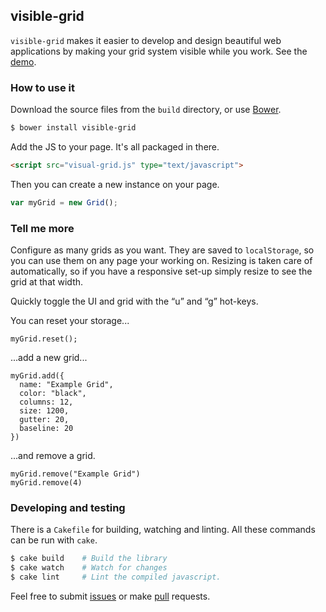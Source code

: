 ## visible-grid

`visible-grid` makes it easier to develop and design beautiful web
applications by making your grid system visible while you work.
See the [demo](http://stephenhutchings.github.io/visible-grid/demo/).

### How to use it

Download the source files from the `build` directory, or use [Bower](http://www.bower.io/).

```bash
$ bower install visible-grid
```

Add the JS to your page. It's all packaged in there.

```html
<script src="visual-grid.js" type="text/javascript">
```

Then you can create a new instance on your page.

```js
var myGrid = new Grid();
```

### Tell me more

Configure as many grids as you want. They are saved to `localStorage`, so you
can use them on any page your working on. Resizing is taken care of
automatically, so if you have a responsive set-up simply resize to see the
grid at that width.

Quickly toggle the UI and grid with the “u” and “g” hot-keys.

You can reset your storage...

```
myGrid.reset();
```

...add a new grid...

```
myGrid.add({
  name: "Example Grid",
  color: "black",
  columns: 12,
  size: 1200,
  gutter: 20,
  baseline: 20
})
```

...and remove a grid.

```
myGrid.remove("Example Grid")
myGrid.remove(4)
```

### Developing and testing

There is a `Cakefile` for building, watching and linting. All these commands can be run with `cake`.

```bash
$ cake build    # Build the library
$ cake watch    # Watch for changes
$ cake lint     # Lint the compiled javascript.
```

Feel free to submit [issues](https://github.com/stephenhutchings/visible-grid/issues) or make [pull](https://github.com/stephenhutchings/visible-grid/pulls) requests.

